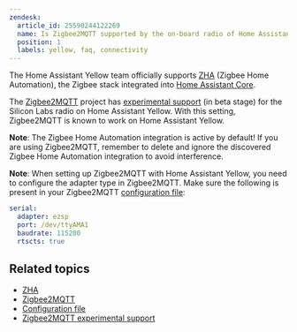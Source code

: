 ```yaml
---
zendesk:
  article_id: 25590244122269
  name: Is Zigbee2MQTT supported by the on-board radio of Home Assistant Yellow?
  position: 1
  labels: yellow, faq, connectivity
---
```


The Home Assistant Yellow team officially supports [ZHA](https://www.home-assistant.io/integrations/zha/) (Zigbee Home Automation), the Zigbee stack integrated into [Home Assistant Core](https://www.home-assistant.io/docs/glossary/#home-assistant-core).

The [Zigbee2MQTT](https://www.zigbee2mqtt.io/) project has [experimental support](https://www.zigbee2mqtt.io/guide/adapters/#experimental) (in beta stage) for the Silicon Labs radio on Home Assistant Yellow. With this setting, Zigbee2MQTT is known to work on Home Assistant Yellow.

**Note**: The Zigbee Home Automation integration is active by default! If you are using Zigbee2MQTT, remember to delete and ignore the discovered Zigbee Home Automation integration to avoid interference.

**Note**: When setting up Zigbee2MQTT with Home Assistant Yellow, you need to configure the adapter type in Zigbee2MQTT. Make sure the following is present in your Zigbee2MQTT [configuration file](https://www.home-assistant.io/docs/glossary/#configuration-file):

```yaml
serial:
  adapter: ezsp
  port: /dev/ttyAMA1
  baudrate: 115200
  rtscts: true
```

## Related topics

- [ZHA](https://www.home-assistant.io/integrations/zha/)
- [Zigbee2MQTT](https://www.zigbee2mqtt.io/)
- [Configuration file](https://www.home-assistant.io/docs/glossary/#configuration-file)
- [Zigbee2MQTT experimental support](https://www.zigbee2mqtt.io/guide/adapters/#experimental)
